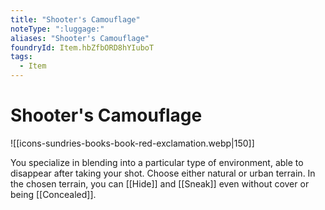 ```yaml
---
title: "Shooter's Camouflage"
noteType: ":luggage:"
aliases: "Shooter's Camouflage"
foundryId: Item.hbZfbORD8hYIuboT
tags:
  - Item
---
```


# Shooter's Camouflage
![[icons-sundries-books-book-red-exclamation.webp|150]]

You specialize in blending into a particular type of environment, able to disappear after taking your shot. Choose either natural or urban terrain. In the chosen terrain, you can [[Hide]] and [[Sneak]] even without cover or being [[Concealed]].

